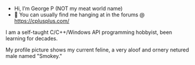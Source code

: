 - Hi, I’m George P (NOT my meat world name)
- 👀 You can usually find me hanging at in the forums @ https://cplusplus.com/

I am a self-taught C/C++/Windows API programming hobbyist, been learning for decades.

My profile picture shows my current feline, a very aloof and ornery netured male named "Smokey."
